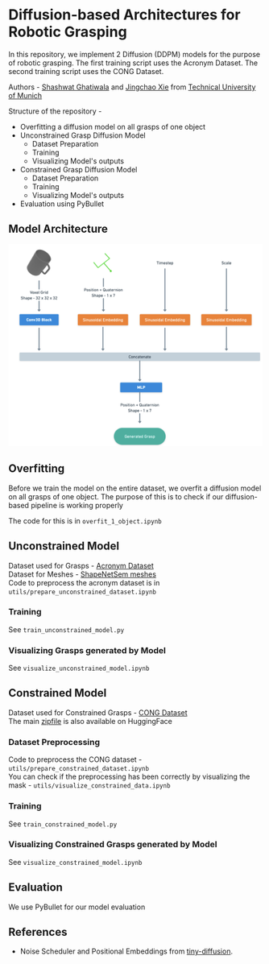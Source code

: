 # Diffusion-based Architectures for Robotic Grasping

In this repository, we implement 2 Diffusion (DDPM) models for the purpose of robotic grasping.
The first training script uses the Acronym Dataset. The second training script uses the CONG Dataset.

Authors - [Shashwat Ghatiwala](https://github.com/shashwatghatiwala1/) and [Jingchao Xie](https://github.com/Jchao-Xie/) from [Technical University of Munich](https://www.tum.de/en/)

Structure of the repository - 

- Overfitting a diffusion model on all grasps of one object
- Unconstrained Grasp Diffusion Model
    * Dataset Preparation
    * Training
    * Visualizing Model's outputs
- Constrained Grasp Diffusion Model
    * Dataset Preparation
    * Training
    * Visualizing Model's outputs
- Evaluation using PyBullet

## Model Architecture

![example](docs/model_arch.png)

## Overfitting 

Before we train the model on the entire dataset, we overfit a diffusion model on all grasps of one object. The purpose of this is to check if our diffusion-based pipeline is working properly

The code for this is in `overfit_1_object.ipynb`

## Unconstrained Model

Dataset used for Grasps - [Acronym Dataset](https://github.com/NVlabs/acronym) <br />
Dataset for Meshes - [ShapeNetSem meshes](https://shapenet.org/) <br />
Code to preprocess the acronym dataset is in `utils/prepare_unconstrained_dataset.ipynb`

### Training

See `train_unconstrained_model.py`

### Visualizing Grasps generated by Model

See `visualize_unconstrained_model.ipynb`

## Constrained Model

Dataset used for Constrained Grasps - [CONG Dataset](https://github.com/jsll/CONG/tree/main) <br />
The main [zipfile](https://huggingface.co/datasets/jens-lundell/cong) is also available on HuggingFace

### Dataset Preprocessing

Code to preprocess the CONG dataset - `utils/prepare_constrained_dataset.ipynb`<br />
You can check if the preprocessing has been correctly by visualizing the mask - `utils/visualize_constrained_data.ipynb`

### Training

See `train_constrained_model.py`

### Visualizing Constrained Grasps generated by Model

See `visualize_constrained_model.ipynb`

## Evaluation

We use PyBullet for our model evaluation

## References

* Noise Scheduler and Positional Embeddings from [tiny-diffusion](https://github.com/tanelp/tiny-diffusion/tree/master).
